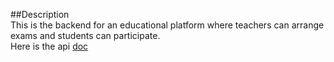 ##Description   
This is the backend for an educational platform where teachers can arrange exams and students can participate.    
Here is the api [doc](https://project-x-01.herokuapp.com/api-docs)    
